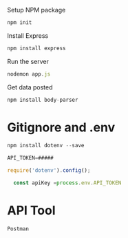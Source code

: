 
Setup NPM package

```javascript
npm init
```

Install Express

```javascript
npm install express
```

Run the server
```javascript
nodemon app.js
```

Get data posted
```javascript
npm install body-parser
```




# Gitignore and .env
```javascript
npm install dotenv --save
```

```javascript
API_TOKEN=#####
```


```javascript
require('dotenv').config();
```

```javascript
  const apiKey =process.env.API_TOKEN
```

# API Tool

```
Postman
```

